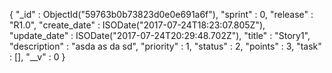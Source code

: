 {
    "_id" : ObjectId("59763b0b73823d0e0e691a6f"),
    "sprint" : 0,
    "release" : "R1.0",
    "create_date" : ISODate("2017-07-24T18:23:07.805Z"),
    "update_date" : ISODate("2017-07-24T20:29:48.702Z"),
    "title" : "Story1",
    "description" : "asda as da sd",
    "priority" : 1,
    "status" : 2,
    "points" : 3,
    "task" : [],
    "__v" : 0
}
